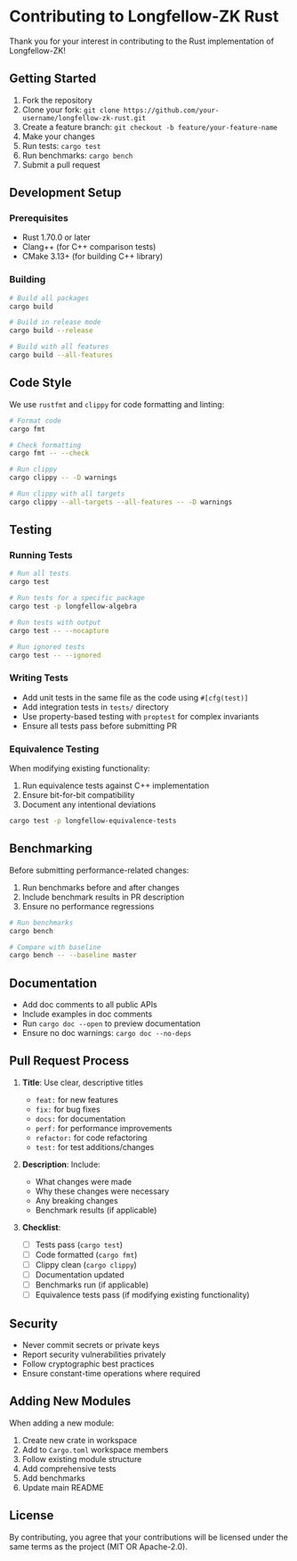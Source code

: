 # Contributing to Longfellow-ZK Rust

Thank you for your interest in contributing to the Rust implementation of Longfellow-ZK!

## Getting Started

1. Fork the repository
2. Clone your fork: `git clone https://github.com/your-username/longfellow-zk-rust.git`
3. Create a feature branch: `git checkout -b feature/your-feature-name`
4. Make your changes
5. Run tests: `cargo test`
6. Run benchmarks: `cargo bench`
7. Submit a pull request

## Development Setup

### Prerequisites

- Rust 1.70.0 or later
- Clang++ (for C++ comparison tests)
- CMake 3.13+ (for building C++ library)

### Building

```bash
# Build all packages
cargo build

# Build in release mode
cargo build --release

# Build with all features
cargo build --all-features
```

## Code Style

We use `rustfmt` and `clippy` for code formatting and linting:

```bash
# Format code
cargo fmt

# Check formatting
cargo fmt -- --check

# Run clippy
cargo clippy -- -D warnings

# Run clippy with all targets
cargo clippy --all-targets --all-features -- -D warnings
```

## Testing

### Running Tests

```bash
# Run all tests
cargo test

# Run tests for a specific package
cargo test -p longfellow-algebra

# Run tests with output
cargo test -- --nocapture

# Run ignored tests
cargo test -- --ignored
```

### Writing Tests

- Add unit tests in the same file as the code using `#[cfg(test)]`
- Add integration tests in `tests/` directory
- Use property-based testing with `proptest` for complex invariants
- Ensure all tests pass before submitting PR

### Equivalence Testing

When modifying existing functionality:

1. Run equivalence tests against C++ implementation
2. Ensure bit-for-bit compatibility
3. Document any intentional deviations

```bash
cargo test -p longfellow-equivalence-tests
```

## Benchmarking

Before submitting performance-related changes:

1. Run benchmarks before and after changes
2. Include benchmark results in PR description
3. Ensure no performance regressions

```bash
# Run benchmarks
cargo bench

# Compare with baseline
cargo bench -- --baseline master
```

## Documentation

- Add doc comments to all public APIs
- Include examples in doc comments
- Run `cargo doc --open` to preview documentation
- Ensure no doc warnings: `cargo doc --no-deps`

## Pull Request Process

1. **Title**: Use clear, descriptive titles
   - `feat:` for new features
   - `fix:` for bug fixes
   - `docs:` for documentation
   - `perf:` for performance improvements
   - `refactor:` for code refactoring
   - `test:` for test additions/changes

2. **Description**: Include:
   - What changes were made
   - Why these changes were necessary
   - Any breaking changes
   - Benchmark results (if applicable)

3. **Checklist**:
   - [ ] Tests pass (`cargo test`)
   - [ ] Code formatted (`cargo fmt`)
   - [ ] Clippy clean (`cargo clippy`)
   - [ ] Documentation updated
   - [ ] Benchmarks run (if applicable)
   - [ ] Equivalence tests pass (if modifying existing functionality)

## Security

- Never commit secrets or private keys
- Report security vulnerabilities privately
- Follow cryptographic best practices
- Ensure constant-time operations where required

## Adding New Modules

When adding a new module:

1. Create new crate in workspace
2. Add to `Cargo.toml` workspace members
3. Follow existing module structure
4. Add comprehensive tests
5. Add benchmarks
6. Update main README

## License

By contributing, you agree that your contributions will be licensed under the same terms as the project (MIT OR Apache-2.0).